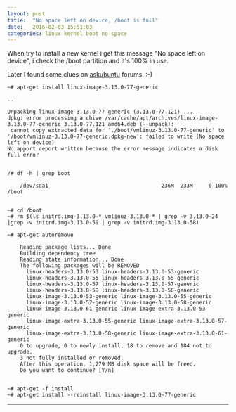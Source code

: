 ```yaml
---
layout: post
title:  "No space left on device, /boot is full"
date:   2016-02-03 15:51:03
categories: linux kernel boot no-space
---
```


When try to install a new kernel i get this message "No space left on device",
i check the /boot partition and it's 100% in use.
 
Later I found some clues on [askubuntu] forums. :-)


    ~# apt-get install linux-image-3.13.0-77-generic

    ...

    Unpacking linux-image-3.13.0-77-generic (3.13.0-77.121) ...
    dpkg: error processing archive /var/cache/apt/archives/linux-image-3.13.0-77-generic_3.13.0-77.121_amd64.deb (--unpack):
     cannot copy extracted data for './boot/vmlinuz-3.13.0-77-generic' to '/boot/vmlinuz-3.13.0-77-generic.dpkg-new': failed to write (No space left on device)
    No apport report written because the error message indicates a disk full error


    /# df -h | grep boot

        /dev/sda1                                    236M  233M     0 100% /boot


    ~# cd /boot
    ~# rm $(ls initrd.img-3.13.0-* vmlinuz-3.13.0-* | grep -v 3.13.0-24  |grep -v initrd.img-3.13.0-59 | grep -v initrd.img-3.13.0-58)

    ~# apt-get autoremove

        Reading package lists... Done
        Building dependency tree       
        Reading state information... Done
        The following packages will be REMOVED
          linux-headers-3.13.0-53 linux-headers-3.13.0-53-generic
          linux-headers-3.13.0-55 linux-headers-3.13.0-55-generic
          linux-headers-3.13.0-57 linux-headers-3.13.0-57-generic
          linux-headers-3.13.0-58 linux-headers-3.13.0-58-generic
          linux-image-3.13.0-53-generic linux-image-3.13.0-55-generic
          linux-image-3.13.0-57-generic linux-image-3.13.0-58-generic
          linux-image-3.13.0-61-generic linux-image-extra-3.13.0-53-generic
          linux-image-extra-3.13.0-55-generic linux-image-extra-3.13.0-57-generic
          linux-image-extra-3.13.0-58-generic linux-image-extra-3.13.0-61-generic
        0 to upgrade, 0 to newly install, 18 to remove and 184 not to upgrade.
        3 not fully installed or removed.
        After this operation, 1,279 MB disk space will be freed.
        Do you want to continue? [Y/n]    


    ~# apt-get -f install
    ~# apt-get install --reinstall linux-image-3.13.0-77-generic



---
[askubuntu]: <http://askubuntu.com/questions/263363/how-can-i-remove-old-kernels-install-new-ones-when-boot-is-full>
